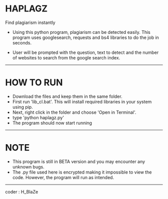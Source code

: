 # HAPLAGZ
Find plagiarism instantly

- Using this python program, plagiarism can be detected easily. This program uses googlesearch, requests and bs4 libraries to do the job in seconds.

- User will be prompted with the question, text to detect and the number of websites to search from the google search index.

------------
# HOW TO RUN
- Download the files and keep them in the same folder.
- First run 'lib_cl.bat'. This will install required libraries in your system using pip.
- Next, right click in the folder and choose 'Open in Terminal'.
- type 'python haplagz.py'
- The program should now start running
------------
# NOTE
- This program is still in BETA version and you may encounter any unknown bugs.
- The .py file used here is encrypted making it impossible to view the code. However, the program will run as intended.
------------
coder : H_BlaZe
